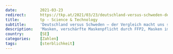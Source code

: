 ```yaml
---
date:          2021-03-23
redirect:      https://tkp.at/2021/03/23/deutschland-versus-schweden-der-vergleich-macht-uns-sicher/
title:         tp - Science & Technology
subtitle:      'Deutschland versus Schweden – der Vergleich macht uns sicher'
description:   'Masken, verschärfte Maskenpflicht durch FFP2, Masken im Freien, Masken beim Rodeln und beim Laufen – dafür steht Deutschland. Keine Masken, allenfalls eine Empfehlung dazu – dafür steht Schweden. Monatelange Lockdowns, Schulen geschlossen (von PolitikerInnen, die keine Kinder haben), Restaurants und der gesamte Tourismus geschlossen, Geschäfte nicht oder nur einzelne Sparten offen – das ist Deutschland. …'
country:       [SE]
categories:    [Zahlen]
tags:          [sterblichkeit]
---
```

